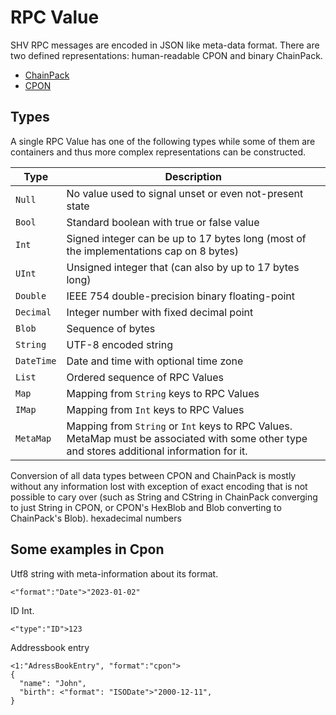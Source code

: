 # RPC Value

SHV RPC messages are encoded in JSON like meta-data format. There are two
defined representations: human-readable CPON and binary ChainPack.

- [ChainPack](./chainpack.md)
- [CPON](./cpon.md)

## Types

A single RPC Value has one of the following types while some of them are
containers and thus more complex representations can be constructed.

| Type         | Description                                                                                                                                      |
| ------------ | -----------------------------------------------------------------------------------------------------------------------------------------        |
| `Null`       | No value used to signal unset or even not-present state
| `Bool`       | Standard boolean with true or false value
| `Int`        | Signed integer can be up to 17 bytes long (most of the implementations cap on 8 bytes)
| `UInt`       | Unsigned integer that (can also by up to 17 bytes long)
| `Double`     | IEEE 754 double-precision binary floating-point
| `Decimal`    | Integer number with fixed decimal point
| `Blob`       | Sequence of bytes
| `String`     | UTF-8 encoded string
| `DateTime`   | Date and time with optional time zone
| `List`       | Ordered sequence of RPC Values
| `Map`        | Mapping from `String` keys to RPC Values
| `IMap`       | Mapping from `Int` keys to RPC Values
| `MetaMap`    | Mapping from `String` or `Int` keys to RPC Values. MetaMap must be associated with some other type and stores additional information for it.

Conversion of all data types between CPON and ChainPack is mostly without any
information lost with exception of exact encoding that is not possible to cary
over (such as String and CString in ChainPack converging to just String in CPON,
or CPON's HexBlob and Blob converting to ChainPack's Blob).
hexadecimal numbers 

## Some examples in Cpon

Utf8 string with meta-information about its format.
```
<"format":"Date">"2023-01-02"	
```

ID Int.
```
<"type":"ID">123	
```

Addressbook entry
````
<1:"AdressBookEntry", "format":"cpon">
{
  "name": "John",
  "birth": <"format": "ISODate">"2000-12-11",
}
````
